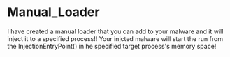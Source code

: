 # Manual_Loader
I have created a manual loader that you can add to your malware and it will inject it to a specified process!!
Your injcted malware will start the run from the InjectionEntryPoint() in he specified target process's memory space!
